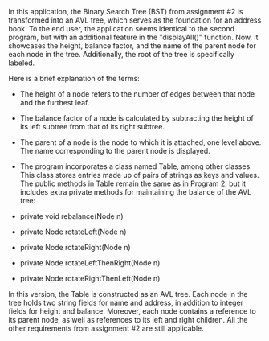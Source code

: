 In this application, the Binary Search Tree (BST) from assignment #2 is transformed into an AVL tree, which serves as the foundation for an address book. To the end user, the application seems identical to the second program, but with an additional feature in the "displayAll()" function. Now, it showcases the height, balance factor, and the name of the parent node for each node in the tree. Additionally, the root of the tree is specifically labeled.

Here is a brief explanation of the terms:

- The height of a node refers to the number of edges between that node and the furthest leaf.
- The balance factor of a node is calculated by subtracting the height of its left subtree from that of its right subtree.
- The parent of a node is the node to which it is attached, one level above. The name corresponding to the parent node is displayed.
- The program incorporates a class named Table, among other classes. This class stores entries made up of pairs of strings as keys and values. The public methods in Table remain the same as in Program 2, but it includes extra private methods for maintaining the balance of the AVL tree:

- private void rebalance(Node n)
- private Node rotateLeft(Node n)
- private Node rotateRight(Node n)
- private Node rotateLeftThenRight(Node n)
- private Node rotateRightThenLeft(Node n)

In this version, the Table is constructed as an AVL tree. Each node in the tree holds two string fields for name and address, in addition to integer fields for height and balance. Moreover, each node contains a reference to its parent node, as well as references to its left and right children. All the other requirements from assignment #2 are still applicable.
